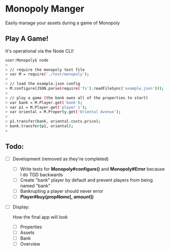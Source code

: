 Monopoly Manger
===============

Easily manage your assets during a game of Monopoly


Play A Game!
------------

It's operational via the Node CLI!

```bash
user:Monopoly$ node
> 
> // require the monopoly test file
> var M = require('./test/monopoly');
> 
> // load the example.json config
> M.configure(JSON.parse(require('fs').readFileSync('example.json')));
> 
> // play a game (the bank owns all of the properties to start)
> var bank = M.Player.get('bank');
> var p1 = M.Player.get('player 1');
> var oriental = M.Property.get('Oriental Avenue');
>
> p1.transfer(bank, oriental.costs.price);
> bank.transfer(p1, oriental);
> 
```


Todo:
-----

- [ ] Development (removed as they're completed)

  - [ ] Write tests for **Monopoly#configure()** and **Monopoly#Error** 
        because I do TDD backwards
  - [ ] Create "bank" player by default and prevent players from being named "bank"
  - [ ] Bankrupting a player should never error
  - [ ] **Player#buy(*propName*[, *amount*])**

- [ ] Display:

  How the final app will look

  - [ ] Properties
  - [ ] Assets
  - [ ] Bank
  - [ ] Overview
